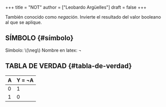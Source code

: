 +++
title = "NOT"
author = ["Leobardo Argüelles"]
draft = false
+++

También conocido como _negación_. Invierte el resultado del valor booleano
al que se aplique.


## SÍMBOLO {#símbolo}

Símbolo: \\(\neg\\)
Nombre en latex: &not;


## TABLA DE VERDAD {#tabla-de-verdad}

| A | Y = ¬A |
|---|--------|
| 0 | 1      |
| 1 | 0      |
